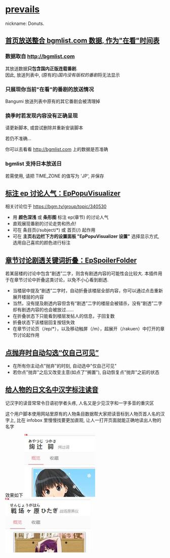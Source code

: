 # [prevails](https://bgm.tv/user/prevails)
nickname: Donuts.

## [首页放送整合 bgmlist.com 数据, 作为"在看"时间表](bgmlist_integrator.user.js?raw=true)
### 数据取自 http://bgmlist.com
其放送数据**只包含国内正版连载番剧**.<br>
因此, 放送列表中, (原有的)*国内没有版权的番剧*将无法显示

### 只展现你当前"在看"的番剧的放送情况
Bangumi 放送列表中原有的其它番剧会被清理掉

### 换季时若发现内容没有正确呈现
请更新脚本, 或尝试删除并重新安装脚本

若仍不准确...

你可以去看看 http://bgmlist.com 上的数据是否准确

### bgmlist 支持日本放送日
若需使用, 请把 TIME_ZONE 的值写为 'JP', 并保存

## [标注 ep 讨论人气：EpPopuVisualizer](ep_popu_visualizer.user.js?raw=true)

相关讨论位于 https://bgm.tv/group/topic/340530

- 用 __颜色深浅__ 或 __条形图__ 标注 ep(章节) 的讨论人气
- 直观展现番剧的讨论走势和热点!
- 可在 条目页(/subject/*) 或 首页(/) 起作用
- 可在 __主页右边栏下方的设置面板 "EpPopuVisualizer 设置"__ 选择显示方式, 选用自己喜欢的颜色进行标注


## [章节讨论剧透关键词折叠：EpSpoilerFolder](ep_spoiler_folder.user.js?raw=true)

若某层楼的讨论中包含“剧透”二字，则含有剧透内容的可能性会比较大. 本插件用于在章节讨论中折叠这类讨论，以免不小心看到剧透.

- 当楼层中提及“剧透”二字时，自动折叠该楼层全部内容，你可以通过点击重新展开楼层的内容
- 当然，没有提及剧透内容但含有“剧透”二字的楼层会被错杀，没有“剧透”二字却有剧透内容的也会被放过……
- 在折叠状态下只能看到楼层发帖人的信息，子回复数
- 折叠状态下该楼层回复按钮失效
- 在章节讨论页（/ep/*），以及移动触屏（/m），超展开（/rakuen）中打开的章节讨论起作用

## [点抛弃时自动勾选“仅自己可见”](set_privacy_on_drop.user.js?raw=true)

- 在所有你主动点"抛弃"的时刻, 自动选中"仅自己可见"
- 若你点"抛弃"之后又改变主意(如点了"搁置"), 自动恢复点"抛弃"之前的状态

## [给人物的日文名中汉字标注读音](jp_name_kanji_pronunciation.user.js)
记汉字的读音常常令日语初学者头疼, 人名又是少见汉字和一字多音的重灾区

这个用户脚本使用网站里原有的人物条目数据帮大家把读音标到人物页首人名的汉字上, 比在 infobox 里慢慢找要更加直观, 
让人一打开页面就能正确地读出人物的名字

效果如下
![example_0](images/example_jp_name_kanji_pronunciation_0.jpg)
![example_1](images/example_jp_name_kanji_pronunciation_1.jpg)